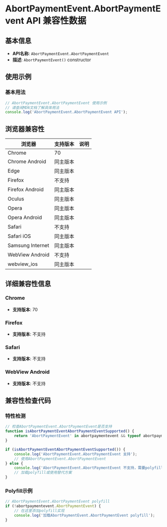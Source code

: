 # AbortPaymentEvent.AbortPaymentEvent API 兼容性数据

## 基本信息

- **API名称**: `AbortPaymentEvent.AbortPaymentEvent`
- **描述**: `AbortPaymentEvent()` constructor

## 使用示例

### 基本用法

```javascript
// AbortPaymentEvent.AbortPaymentEvent 使用示例
// 请查阅MDN文档了解具体用法
console.log('AbortPaymentEvent.AbortPaymentEvent API');
```

## 浏览器兼容性

| 浏览器 | 支持版本 | 说明 |
|--------|----------|------|
| Chrome | 70 |  |
| Chrome Android | 同主版本 |  |
| Edge | 同主版本 |  |
| Firefox | 不支持 |  |
| Firefox Android | 同主版本 |  |
| Oculus | 同主版本 |  |
| Opera | 同主版本 |  |
| Opera Android | 同主版本 |  |
| Safari | 不支持 |  |
| Safari iOS | 同主版本 |  |
| Samsung Internet | 同主版本 |  |
| WebView Android | 不支持 |  |
| webview_ios | 同主版本 |  |

## 详细兼容性信息

### Chrome

- **支持版本**: 70

### Firefox

- **支持版本**: 不支持

### Safari

- **支持版本**: 不支持

### WebView Android

- **支持版本**: 不支持

## 兼容性检查代码

### 特性检测

```javascript
// 检查AbortPaymentEvent.AbortPaymentEvent是否支持
function isAbortPaymentEventAbortPaymentEventSupported() {
    return 'AbortPaymentEvent' in abortpaymentevent && typeof abortpaymentevent.AbortPaymentEvent === 'function';
}

if (isAbortPaymentEventAbortPaymentEventSupported()) {
    console.log('AbortPaymentEvent.AbortPaymentEvent 支持');
    // 使用AbortPaymentEvent.AbortPaymentEvent
} else {
    console.log('AbortPaymentEvent.AbortPaymentEvent 不支持，需要polyfill');
    // 加载polyfill或使用替代方案
}
```

### Polyfill示例

```javascript
// AbortPaymentEvent.AbortPaymentEvent polyfill
if (!abortpaymentevent.AbortPaymentEvent) {
    // 在这里添加polyfill实现
    console.log('加载AbortPaymentEvent.AbortPaymentEvent polyfill');
}
```

